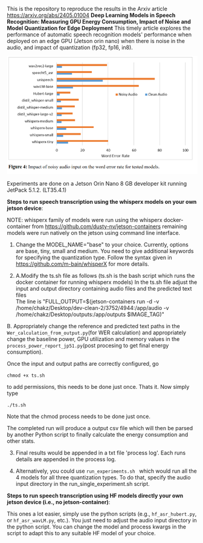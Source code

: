 This is the repository to reproduce the results in the Arxiv article 
https://arxiv.org/abs/2405.01004
**Deep Learning Models in Speech Recognition: Measuring GPU Energy Consumption, Impact of Noise and Model Quantization for Edge Deployment**
This timely article explores the performance of automatic speech recognition models' performance when deployed on an edge GPU (Jetson orin nano) 
when there is noise in the audio, and impact of quantization (fp32, fp16, in8). 

![Alt text](images/2.png "Impact of noisy audio on word error rate")

Experiments are done on a Jetson Orin Nano 8 GB developer kit running JetPack 5.1.2. (LT35.4.1) 

**Steps to run speech transcription using the whisperx models on your own jetson device**: 

NOTE: whisperx family of models were run using the whisperx docker-container from https://github.com/dusty-nv/jetson-containers
remaining models were run natively on the jetson using command line interface. 

1. Change the MODEL_NAME="base" to your choice. Currently, options are base, tiny, small and medium. You need to give additional keywords
for specifying the quantization type. Follow the syntax given in https://github.com/m-bain/whisperX for more details.
   
2. A.Modify the ts.sh file as follows (ts.sh is the bash script which runs the docker container for running whisperx models)
In the ts.sh file adjust the input and output directory containing audio files and the predicted text files  
The line is "FULL_OUTPUT=$(jetson-containers run -d -v /home/chakz/Desktop/dev-clean-2/3752/4944:/app/audio -v /home/chakz/Desktop/outputs:/app/outputs $IMAGE_TAG)"

B. Appropriately change the reference and predicted text paths in the ```Wer_calculation_from_output.py```(for WER calculation) and appropriately change the baseline power, GPU utilization and memory values in the ```process_power_report_jp51.py```(post procesing to get final energy consumption). 

Once the input and output paths are correctly configured,  go
```
chmod +x ts.sh
```
to add permissions, this needs to be done just once. Thats it. Now simply type 
```
./ts.sh
```
Note that the chmod process needs to be done just once.

The completed run will produce a output csv file which will then be parsed by another Python script to finally calculate the energy consumption and other stats. 

3. Final results would be appended in a txt file 'process log'. Each runs details are appended in the process log.

4. Alternatively, you could use
```run_experiments.sh ```
which would run all the 4 models for all three quantization types. To do that, specify the audio input directory
   in the run_single_experiment.sh script.

**Steps to run speech transcription using HF models directly your own jetson device (i.e., no jetson-container)**:

This ones a lot easier, simply use the python scripts (e.g., ```hf_asr_hubert.py```, or ```hf_asr_wavLM.py```, etc.). You just need to adjust the audio input directory in the python script. You can change the model and process kwargs in the script to adapt this to any suitable HF model of your choice.  

